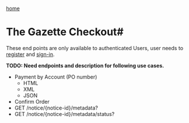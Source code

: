 [home](../home.html)
# The Gazette Checkout#



These end points are only available to authenticated Users, user needs  to [register](../authentication/registration.html) and [sign-in](../authentication/sign-in.html).


**TODO: Need endpoints and description for following use cases.**



- Payment by Account (PO number)
  - HTML
  - XML
  - JSON
- Confirm Order
- GET /notice/{notice-id}/metadata?
- GET /notice/{notice-id}/metadata/status?
